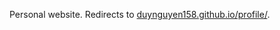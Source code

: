 Personal website. Redirects to [duynguyen158.github.io/profile/](https://duynguyen158.github.io/profile/).
